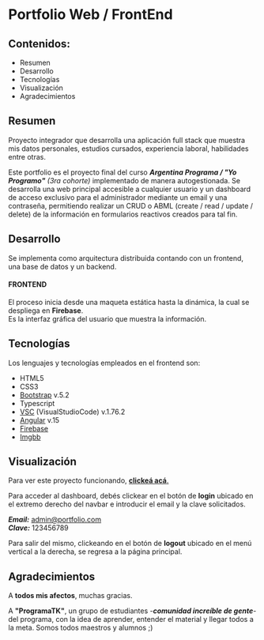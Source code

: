 # Portfolio Web / FrontEnd

## Contenidos:
* Resumen
* Desarrollo
* Tecnologías
* Visualización
* Agradecimientos

Resumen
---
Proyecto integrador que desarrolla una aplicación full stack que muestra mis datos personales, estudios cursados, experiencia laboral, habilidades entre otras.

Este portfolio es el proyecto final del curso ***Argentina Programa / "Yo Programo"*** *(3ra cohorte)* implementado de manera autogestionada.
Se desarrolla una web principal accesible a cualquier usuario y un dashboard de acceso exclusivo para el administrador mediante un email y una contraseña, permitiendo realizar un CRUD o ABML (create / read / update / delete) de la información en formularios reactivos creados para tal fin.

Desarrollo
---
Se implementa como arquitectura distribuida contando con un frontend, una base de datos y un backend.
#### FRONTEND
El proceso inicia desde una maqueta estática hasta la dinámica, la cual se despliega en **Firebase**.  
Es la interfaz gráfica del usuario que muestra la información.

Tecnologías
---
Los lenguajes y tecnologías empleados en el frontend son:
* HTML5
* CSS3
* [Bootstrap](https://getbootstrap.com/ "Bootstrap") v.5.2
* Typescript
* [VSC](https://code.visualstudio.com/ "VSC") (VisualStudioCode) v.1.76.2
* [Angular](https://angular.io/ "Angular") v.15
* [Firebase](http://firebase.google.com "Firebase")
* [Imgbb](https://imgbb.com/ "Imgbb")

Visualización
---
Para ver este proyecto funcionando, [**clickeá acá**.](https://portfolio-karinsd.web.app/ "clickeá acá.") 

Para acceder al dashboard, debés clickear en el botón de **login** ubicado en el extremo derecho del navbar e introducir el email y la clave solicitados.

***Email:*** admin@portfolio.com  
***Clave:*** 123456789

Para salir del mismo, clickeando en el botón de **logout** ubicado en el menú vertical a la derecha, se regresa a la página principal.

Agradecimientos
---
A **todos mis afectos**, muchas gracias.

A **"ProgramaTK"**, un grupo de estudiantes -***comunidad increíble de gente***- del programa, con la idea de aprender, entender el material y llegar todos a la meta. Somos todos maestros y alumnos ;)
